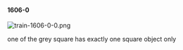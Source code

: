 #### 1606-0
![train-1606-0-0.png](https://github.com/lil-lab/nlvr/raw/master/nlvr/train/images/45/train-1606-0-0.png "train-1606-0-0.png")

one of the grey square has exactly one square object only